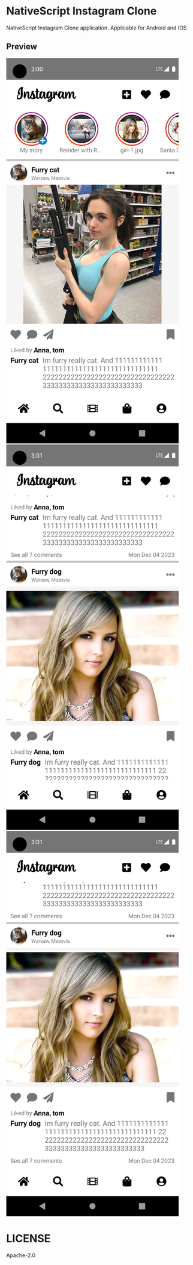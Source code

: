 # **NativeScript Instagram Clone**
NativeScript Instagram Clone application. Applicable for Android and IOS

## Preview
![Image 1](./docs/1.png)
![Image 2](./docs/2.png)
![Image 3](./docs/3.png)

# LICENSE
Apache-2.0
